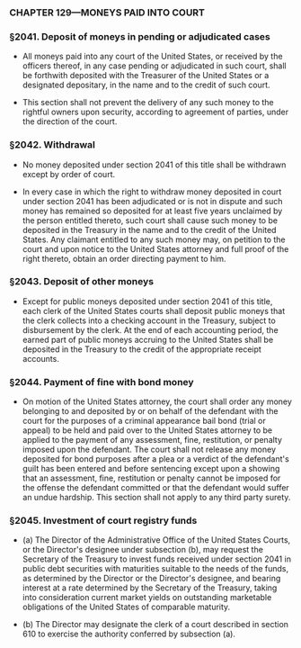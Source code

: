 ### **CHAPTER 129—MONEYS PAID INTO COURT**

### §2041. Deposit of moneys in pending or adjudicated cases
* All moneys paid into any court of the United States, or received by the officers thereof, in any case pending or adjudicated in such court, shall be forthwith deposited with the Treasurer of the United States or a designated depositary, in the name and to the credit of such court.

* This section shall not prevent the delivery of any such money to the rightful owners upon security, according to agreement of parties, under the direction of the court.

### §2042. Withdrawal
* No money deposited under section 2041 of this title shall be withdrawn except by order of court.

* In every case in which the right to withdraw money deposited in court under section 2041 has been adjudicated or is not in dispute and such money has remained so deposited for at least five years unclaimed by the person entitled thereto, such court shall cause such money to be deposited in the Treasury in the name and to the credit of the United States. Any claimant entitled to any such money may, on petition to the court and upon notice to the United States attorney and full proof of the right thereto, obtain an order directing payment to him.

### §2043. Deposit of other moneys
* Except for public moneys deposited under section 2041 of this title, each clerk of the United States courts shall deposit public moneys that the clerk collects into a checking account in the Treasury, subject to disbursement by the clerk. At the end of each accounting period, the earned part of public moneys accruing to the United States shall be deposited in the Treasury to the credit of the appropriate receipt accounts.

### §2044. Payment of fine with bond money
* On motion of the United States attorney, the court shall order any money belonging to and deposited by or on behalf of the defendant with the court for the purposes of a criminal appearance bail bond (trial or appeal) to be held and paid over to the United States attorney to be applied to the payment of any assessment, fine, restitution, or penalty imposed upon the defendant. The court shall not release any money deposited for bond purposes after a plea or a verdict of the defendant's guilt has been entered and before sentencing except upon a showing that an assessment, fine, restitution or penalty cannot be imposed for the offense the defendant committed or that the defendant would suffer an undue hardship. This section shall not apply to any third party surety.

### §2045. Investment of court registry funds
* (a) The Director of the Administrative Office of the United States Courts, or the Director's designee under subsection (b), may request the Secretary of the Treasury to invest funds received under section 2041 in public debt securities with maturities suitable to the needs of the funds, as determined by the Director or the Director's designee, and bearing interest at a rate determined by the Secretary of the Treasury, taking into consideration current market yields on outstanding marketable obligations of the United States of comparable maturity.

* (b) The Director may designate the clerk of a court described in section 610 to exercise the authority conferred by subsection (a).